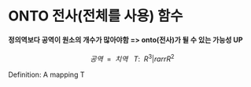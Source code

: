 # ONTO 전사(전체를 사용) 함수

#### 정의역보다 공역이 원소의 개수가 많아야함 => onto(전사)가 될 수 있는 가능성 UP

$$ 공역 ~~ = ~~ 치역 ~~~ T: ~~ R^3 |rarr R^2$$

Definition: A mapping T 







